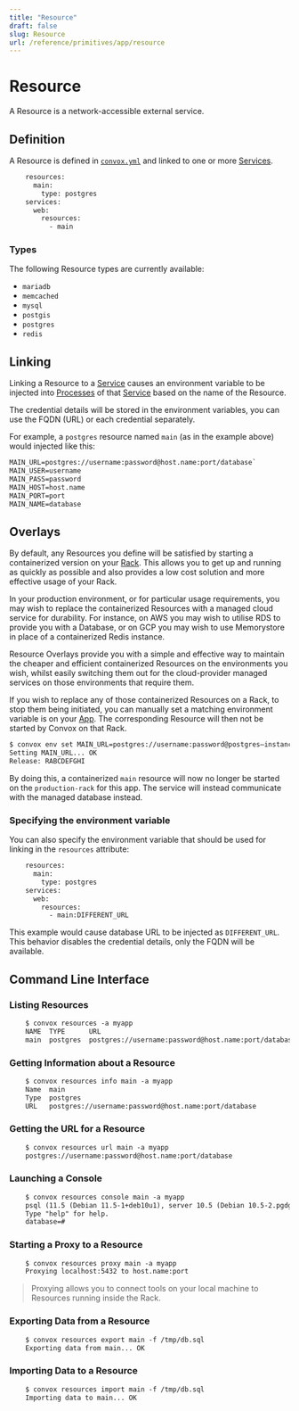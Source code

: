 ```yaml
---
title: "Resource"
draft: false
slug: Resource
url: /reference/primitives/app/resource
---
```

# Resource

A Resource is a network-accessible external service.

## Definition

A Resource is defined in [`convox.yml`](/configuration/convox-yml) and linked to one or more [Services](/reference/primitives/app/service).
```html
    resources:
      main:
        type: postgres
    services:
      web:
        resources:
          - main
```
### Types

The following Resource types are currently available:

* `mariadb`
* `memcached`
* `mysql`
* `postgis`
* `postgres`
* `redis`

## Linking

Linking a Resource to a [Service](/reference/primitives/app/service) causes an environment variable to be injected into [Processes](/reference/primitives/app/process)
of that [Service](/reference/primitives/app/service) based on the name of the Resource.

The credential details will be stored in the environment variables, you can use the FQDN (URL) or each credential separately.

For example, a `postgres` resource named `main` (as in the example above) would injected like this:

```html
MAIN_URL=postgres://username:password@host.name:port/database`
MAIN_USER=username
MAIN_PASS=password
MAIN_HOST=host.name
MAIN_PORT=port
MAIN_NAME=database
```

## Overlays

By default, any Resources you define will be satisfied by starting a containerized version on your [Rack](/reference/primitives/rack).  This allows you to get up and running as quickly as possible and also provides a low cost solution and more effective usage of your Rack.

In your production environment, or for particular usage requirements, you may wish to replace the containerized Resources with a managed cloud service for durability.  For instance, on AWS you may wish to utilise RDS to provide you with a Database, or on GCP you may wish to use Memorystore in place of a containerized Redis instance.

Resource Overlays provide you with a simple and effective way to maintain the cheaper and efficient containerized Resources on the environments you wish, whilst easily switching them out for the cloud-provider managed services on those environments that require them.

If you wish to replace any of those containerized Resources on a Rack, to stop them being initiated, you can manually set a matching environment variable is on your [App](/reference/primitives/app).  The corresponding Resource will then not be started by Convox on that Rack.

```sh
$ convox env set MAIN_URL=postgres://username:password@postgres–instance1.123456789012.us-east-1.rds.amazonaws.com:5432/database -r production-rack
Setting MAIN_URL... OK
Release: RABCDEFGHI
```

By doing this, a containerized `main` resource will now no longer be started on the `production-rack` for this app.  The service will instead communicate with the managed database instead.

### Specifying the environment variable

You can also specify the environment variable that should be used for linking in the `resources` attribute:
```html
    resources:
      main:
        type: postgres
    services:
      web:
        resources:
          - main:DIFFERENT_URL
```
This example would cause database URL to be injected as `DIFFERENT_URL`. This behavior disables the credential details, only the FQDN will be available.

## Command Line Interface

### Listing Resources
```html
    $ convox resources -a myapp
    NAME  TYPE      URL
    main  postgres  postgres://username:password@host.name:port/database
```
### Getting Information about a Resource
```html
    $ convox resources info main -a myapp
    Name  main
    Type  postgres
    URL   postgres://username:password@host.name:port/database
```
### Getting the URL for a Resource
```html
    $ convox resources url main -a myapp
    postgres://username:password@host.name:port/database
```
### Launching a Console
```html
    $ convox resources console main -a myapp
    psql (11.5 (Debian 11.5-1+deb10u1), server 10.5 (Debian 10.5-2.pgdg90+1))
    Type "help" for help.
    database=#
```
### Starting a Proxy to a Resource
```html
    $ convox resources proxy main -a myapp
    Proxying localhost:5432 to host.name:port
```
> Proxying allows you to connect tools on your local machine to Resources running inside the Rack.

### Exporting Data from a Resource
```html
    $ convox resources export main -f /tmp/db.sql
    Exporting data from main... OK
```
### Importing Data to a Resource
```html
    $ convox resources import main -f /tmp/db.sql
    Importing data to main... OK
```

